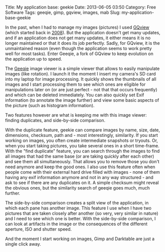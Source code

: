 Title: My application base: geekie
Date: 2013-06-05 03:50
Category: Free Software
Tags: geeqie, gimp, gqview, images, mab
Slug: my-application-base-geekie

In the past, when I had to manage my images (pictures) I used
[GQview](http://gqview.sourceforge.net/) (which started back in
[2008](http://blog.siphos.be/2008/08/playing-with-gqview/)). But the
application doesn't get many updates, and if an application does not get
many updates, it either means it is no longer maintained or that it does
its job perfectly. Sadly, for GQview, it is the unmaintained reason
(even though the application seems to work pretty well for most tasks).
Enter Geeqie, a fork of GQview to keep evolution on the application up
to speed.

The [Geeqie](http://geeqie.sourceforge.net/) image viewer is a simple
viewer that allows to easily manipulate images (like rotation). I launch
it the moment I insert my camera's SD card into my laptop for image
processing. It quickly shows the thumbnails of all images and I start
processing them to see which ones are eligible for manipulations later
on (or are just perfect - not that that occurs frequently) and which can
be deleted immediately. You can also quickly set Exif information (to
annotate the image further) and view some basic aspects of the picture
(such as histogram information).

Two features however are what is keeping me with this image viewer:
finding duplicates, and side-by-side comparison.

With the duplicate feature, geekie can compare images by name, size,
date, dimensions, checksum, path and - most interestingly, similarity.
If you start working on images, you often create intermediate snapshots
or tryouts. Or, when you start taking pictures, you take several ones in
a short time-frame. With the "find duplicate" feature, you can search
through the images to find all images that had the same base (or are
taking quickly after each other) and see them all simultaneously. That
allows you to remove those you don't need anymore and keep the good
ones. I also use this feature often when people come with their external
hard drive filled with images - none of them having any exif information
anymore and not in any way structured - and ask to see if there are any
duplicates on it. A simple checksum might reveal the obvious ones, but
the similarity search of geeqie goes much, much further.

The side-by-side comparison creates a split view of the application, in
which each pane has another image. This feature I use when I have two
pictures that are taken closely after another (so very, very similar in
nature) and I need to see which one is better. With the side-by-side
comparison, I can look at artifacts in the image or the consequences of
the different aperture, ISO and shutter speed.

And the moment I start working on images, Gimp and Darktable are just a
single click away.
